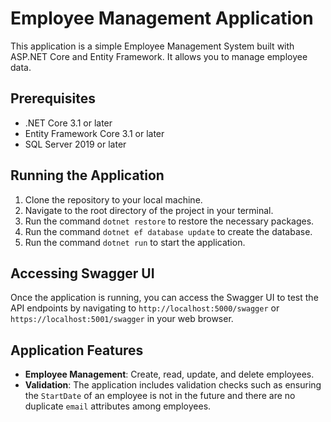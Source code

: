 # Employee Management Application

This application is a simple Employee Management System built with ASP.NET Core and Entity Framework. It allows you to manage employee data.

## Prerequisites

- .NET Core 3.1 or later
- Entity Framework Core 3.1 or later
- SQL Server 2019 or later

## Running the Application

1. Clone the repository to your local machine.
2. Navigate to the root directory of the project in your terminal.
3. Run the command `dotnet restore` to restore the necessary packages.
4. Run the command `dotnet ef database update` to create the database.
5. Run the command `dotnet run` to start the application.

## Accessing Swagger UI

Once the application is running, you can access the Swagger UI to test the API endpoints by navigating to `http://localhost:5000/swagger` or `https://localhost:5001/swagger` in your web browser.

## Application Features

- **Employee Management**: Create, read, update, and delete employees.
- **Validation**: The application includes validation checks such as ensuring the `StartDate` of an employee is not in the future and there are no duplicate `email` attributes among employees.
